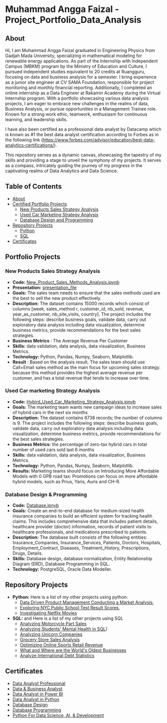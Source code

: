 # Muhammad Angga Faizal - Project_Portfolio_Data_Analysis
## About 
Hi, I am Muhammad Angga Faizal graduated in Engineering Physics from Gadjah Mada University, specializing in mathematical modeling for renewable energy applications. As part of the Internship with Independent Campus (MBKM) program by the Ministry of Education and Culture, I pursued independent studies equivalent to 20 credits at Ruangguru, focusing on data and business analysis for a semester. I bring experience as a junior site engineer at CV SAMA Foundation, responsible for project monitoring and monthly financial reporting. Additionally, I completed an online internship as a Data Engineer at Rakamin Academy during the Virtual Internship program. With a portfolio showcasing various data analysis projects, I am eager to embrace new challenges in the realms of data, Business Analysis, or pursue opportunities in a Management Trainee role. Known for a strong work ethic, teamwork, enthusiasm for continuous learning, and leadership skills.

I have also been certified as a professional data analyst by Datacamp which is known as #1 the best data analyst certification according to Forbes as in the following link (https://www.forbes.com/advisor/education/best-data-analytics-certifications/).

This repository serves as a dynamic canvas, showcasing the tapestry of my skills and providing a stage to unveil the symphony of my projects. It serves as a compass, intricately guiding the journey of my progress in the captivating realms of Data Analytics and Data Science.

## Table of Contents 
- [About](#about)
- [Certified Portfolio Projects](#portfolio-projects)
  - [New Products Sales Strategy Analysis](#new-products-sales-strategy-analysis)
  - [Used Car Marketing Strategy Analysis](#used-car-marketing-strategy-analysis)
  - [Database Design and Programming](#database-design-and-programming)
- [Repository Projects](#repository-projects)
   - [Python](#python)
   - [SQL](#sql)
- [Certificates](#certificates)

## Portfolio Projects
### New Products Sales Strategy Analysis
- **Code:** [New_Product_Sales_Methods_Analysis.ipynb](https://github.com/anggafaizal/Project_Portfolio_Data_Analysis/blob/69271b3801e3b9ebfaf05fbd28f5da33566de5db/PYTHON/New%20Product%20Sales%20Strategy/New%20Product%20Sales%20Strategy.ipynb)
- **Presentation:** [presentation_file](https://github.com/anggafaizal/Project_Portfolio_Data_Analysis/blob/44a9eed9bbadc64d24c9f0088055304fbe48d917/PYTHON/New%20Product%20Sales%20Strategy/New%20Product%20Sales%20Strategy%20Presentation.pdf)
- **Goals:** The sales team needs to ensure that the sales methods used are the best to sell the new product effectively.
- **Description:** The dataset contains 15000 records which consist of columns [week, sales_method r, customer_id, nb_sold, revenue, year_as_customer, nb_site_visits, country]. The project includes the following steps: describe business goals, validate data, carry out exploratory data analysis including data visualization, determine business metrics, provide recommendations for the best sales strategies.
- **Business Metrics** : The Average Revenue Per Customer
- **Skills:** data validation, data analysis, data visualization, Business Metrics. 
- **Technology:** Python, Pandas, Numpy, Seaborn, Matplotlib.
- **Result** : Based on the analysis result, The sales team should use Call+Email sales method as the main focus for upcoming sales strategy. because this method provides the highest average revenue per customer, and has a total revenue that tends to increase over time.

### Used Car marketing Strategy Analysis
- **Code:** [Hybird_Used_Car_Marketing_Strategy_Analysis.ipnyb](https://github.com/anggafaizal/Project_Portfolio_Data_Analysis/blob/46dd17589e4293c47c44fba4abe2dfce24257f89/PYTHON/Marketing%20Strategy%20Analysis/Marketing%20Strategy%20Analysis.ipynb)
- **Goals:** The marketing team wants new campaign ideas to increase sales of hybrid cars in the next six months
- **Description:** The dataset contains 6738 records; the number of columns is 9. The project includes the following steps: describe business goals, validate data, carry out exploratory data analysis including data visualization, determine business metrics, provide recommendations for the best sales strategies.
- **Business Metrics:** the percentage of zero-tax hybrid cars in total number of used cars sold last 6 months
- **Skills:** data validation, data analysis, data visualization, Business Metrics. 
- **Technology:** Python, Pandas, Numpy, Seaborn, Matplotlib.
- **Results:** Marketing teams should focus on Introducing More Affordable Models with 0 GPB road tax: Promotions can focus on more affordable hybrid models, such as Prius, Yaris, Auris and CH-R.

### Database Design & Programming
- **Code:** [Database.ipnyb](https://github.com/anggafaizal/Project_Portfolio_Data_Analysis/blob/80299e15b5566e902dcdbb4ab18a30db52044ca5/SQL/Database%20Design%20%26%20Programming/Database%20Design.ipynb)
- **Goals:** Create an end-to-end database for medium-sized health insurance companies to build an efficient system for tracking health claims. This includes comprehensive data that includes patient details, healthcare provider (doctor) information, records of patient visits to healthcare professionals, and medications prescribed to patients.
- **Description:** The database built consists of the following entities: Insurance_Companies, Insurance_Services, Patients, Doctors, Hospitals, Employment_Contract, Diseases, Treatment_History, Prescriptions, Drugs, Details.
- **Skills:** Database design, database normalization,  Entity Relationship Diagram (ERD), Database Programming in SQL.
- **Technology:** PostgreSQL, Oracle Data Modeller.

## Repository Projects
- **Python:** Here is a list of my other projects using python:
     - [Data Driven Product Management Conducting a Market Analysis](https://github.com/anggafaizal/Project_Portfolio_Data_Analysis/blob/f866874bbe3abb2dcad1a8bf3d51e216ea503679/PYTHON/Data%20Driven%20Product%20Management%20Conducting%20a%20Market%20Analysis/Data%20Driven%20Product%20Management%20Conducting%20a%20Market%20Analysis.ipynb),
     - [Exploring NYC Public School Test Result Scores](https://github.com/anggafaizal/Project_Portfolio_Data_Analysis/blob/f866874bbe3abb2dcad1a8bf3d51e216ea503679/PYTHON/Exploring%20NYC%20Public%20School%20Test%20Result%20Scores/Exploring%20NYC%20Public%20School%20Test%20Result%20Scores.ipynb),
     - [Investigating Netflix Movies](https://github.com/anggafaizal/Project_Portfolio_Data_Analysis/blob/f866874bbe3abb2dcad1a8bf3d51e216ea503679/PYTHON/Investigating%20Netflix%20Movies/notebook%20(4).ipynb)
- **SQL:** and Here is a list of my other projects using SQL
     - [Analyzing Motorcycle Part Sales](https://github.com/anggafaizal/Project_Portfolio_Data_Analysis/blob/6e9313efe389a8561bf3767049d02da91948971b/SQL/Analyzing%20Motorcycle%20Part%20Sales/Analyzing%20Motorcycle%20Part%20Sales.ipynb)
     - [Analyzing Students' Mental Health in SQL](https://github.com/anggafaizal/Project_Portfolio_Data_Analysis/blob/6e9313efe389a8561bf3767049d02da91948971b/SQL/Analyzing%20Students'%20Mental%20Health%20in%20SQL/Analyzing%20Students'%20Mental%20Health%20in%20SQL.ipynb))
     - [Analyzing Unicorn Companies](https://github.com/anggafaizal/Project_Portfolio_Data_Analysis/blob/6e9313efe389a8561bf3767049d02da91948971b/SQL/Analyzing%20Unicorn%20Companies/Analyzing%20Unicorn%20Companies.ipynb)
     - [Grocery Store Sales Analysis](https://github.com/anggafaizal/Project_Portfolio_Data_Analysis/blob/6e9313efe389a8561bf3767049d02da91948971b/SQL/Grocery%20Store%20Sales%20Analysis/Grocery%20Store%20Sales%20Analysis.ipynb)
     - [Optimizing Online Sports Retail Revenue](https://github.com/anggafaizal/Project_Portfolio_Data_Analysis/blob/6e9313efe389a8561bf3767049d02da91948971b/SQL/Optimizing%20Online%20Sports%20Retail%20Revenue/Optimizing%20Online%20Sports%20Retail%20Revenue.ipynb)
     - [What and Where are the World's Oldest Businesses](https://github.com/anggafaizal/Project_Portfolio_Data_Analysis/blob/6e9313efe389a8561bf3767049d02da91948971b/SQL/What%20and%20Where%20are%20the%20World's%20Oldest%20Businesses/What%20and%20Where%20are%20the%20World's%20Oldest%20Businesses.ipynb)
     - [Analyze International Debt Statistics](https://github.com/anggafaizal/Project_Portfolio_Data_Analysis/blob/6e9313efe389a8561bf3767049d02da91948971b/PYTHON/Analyze%20International%20Debt%20Statistics/Analyze%20International%20Debt%20Statistics.ipynb)

## Certificates
- [Data Analyst Professional](https://www.datacamp.com/certificate/DA0022368705100)
- [Data & Business Analyst](https://drive.google.com/file/d/1-97T2IcGdHnkB5DbbTPGZnYnBER8JH8S/view?usp=sharing)
- [Data Analyst in Power BI](https://www.datacamp.com/statement-of-accomplishment/track/33baa9ae32e2c6aa007357e22f4e796d771960ca?raw=1)
- [Data Analyst in Python](https://www.datacamp.com/statement-of-accomplishment/track/4b9d60a4fd757afa58f60869357b55a45570423c)
- [Database Design](https://drive.google.com/file/d/1VBkji7Gok2Fcu8WVrIhGddU2V0w31vSZ/view?usp=sharing)
- [Database Programming](https://drive.google.com/file/d/10er6BAYb43mWieyfpjqgJxlhA06JjdK5/view?usp=sharing)
- [Python For Data Science, AI, & Development](https://coursera.org/share/8f711cfe86dba57ba919c1b75986ee09)
  
